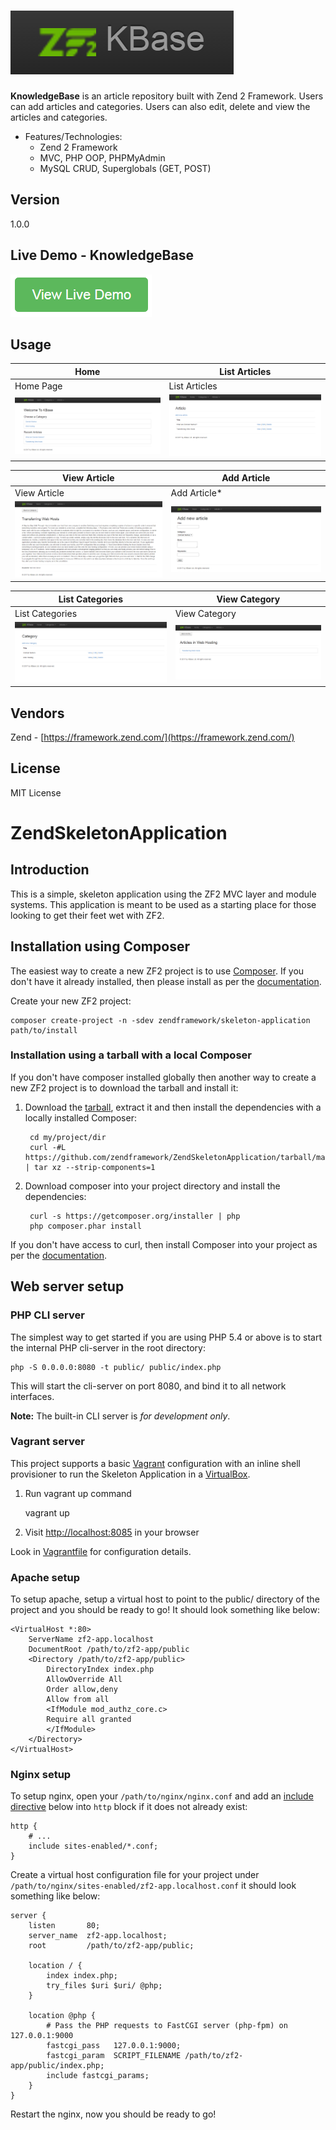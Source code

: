 # ![alt tag](https://github.com/Jyotsna-Singh/Zend-KnowledgeBase/blob/master/public/img/logo.PNG)

**KnowledgeBase** is an article repository built with Zend 2 Framework. Users can add articles and categories. Users can also edit, delete and view the articles and categories.

* Features/Technologies: 
  * Zend 2 Framework
  * MVC, PHP OOP, PHPMyAdmin
  * MySQL CRUD, Superglobals (GET, POST)

## Version
1.0.0

## Live Demo - KnowledgeBase
 [![alt tag](https://github.com/Jyotsna-Singh/SearchVidz-YoutubeAPI/blob/master/img/green-button.PNG)](http://jyotsnasingh.com/projects/Zend/Kbase/public/)


## Usage

**Home** | **List Articles**
--- | ---
Home Page | List Articles
![alt text](https://github.com/Jyotsna-Singh/Zend-KnowledgeBase/blob/master/public/img/home.PNG)  | ![alt text](https://github.com/Jyotsna-Singh/Zend-KnowledgeBase/blob/master/public/img/list-articles.PNG)

**View Article** | **Add Article**
--- | --- 
View Article | Add Article*  
![alt text](https://github.com/Jyotsna-Singh/Zend-KnowledgeBase/blob/master/public/img/view-article.PNG)  | ![alt text](https://github.com/Jyotsna-Singh/Zend-KnowledgeBase/blob/master/public/img/add-article.PNG) 

**List Categories** | **View Category**
--- | --- 
List Categories | View Category  
![alt text](https://github.com/Jyotsna-Singh/Zend-KnowledgeBase/blob/master/public/img/list-categories.PNG)  | ![alt text](https://github.com/Jyotsna-Singh/Zend-KnowledgeBase/blob/master/public/img/view-category.PNG) 

## Vendors
Zend - [https://framework.zend.com/](https://framework.zend.com/)  
 

## License
MIT License


ZendSkeletonApplication
=======================

Introduction
------------
This is a simple, skeleton application using the ZF2 MVC layer and module
systems. This application is meant to be used as a starting place for those
looking to get their feet wet with ZF2.

Installation using Composer
---------------------------

The easiest way to create a new ZF2 project is to use [Composer](https://getcomposer.org/). If you don't have it already installed, then please install as per the [documentation](https://getcomposer.org/doc/00-intro.md).


Create your new ZF2 project:

    composer create-project -n -sdev zendframework/skeleton-application path/to/install



### Installation using a tarball with a local Composer

If you don't have composer installed globally then another way to create a new ZF2 project is to download the tarball and install it:

1. Download the [tarball](https://github.com/zendframework/ZendSkeletonApplication/tarball/master), extract it and then install the dependencies with a locally installed Composer:

        cd my/project/dir
        curl -#L https://github.com/zendframework/ZendSkeletonApplication/tarball/master | tar xz --strip-components=1
    

2. Download composer into your project directory and install the dependencies:

        curl -s https://getcomposer.org/installer | php
        php composer.phar install

If you don't have access to curl, then install Composer into your project as per the [documentation](https://getcomposer.org/doc/00-intro.md).

Web server setup
----------------

### PHP CLI server

The simplest way to get started if you are using PHP 5.4 or above is to start the internal PHP cli-server in the root
directory:

    php -S 0.0.0.0:8080 -t public/ public/index.php

This will start the cli-server on port 8080, and bind it to all network
interfaces.

**Note:** The built-in CLI server is *for development only*.

### Vagrant server

This project supports a basic [Vagrant](http://docs.vagrantup.com/v2/getting-started/index.html) configuration with an inline shell provisioner to run the Skeleton Application in a [VirtualBox](https://www.virtualbox.org/wiki/Downloads).

1. Run vagrant up command

    vagrant up

2. Visit [http://localhost:8085](http://localhost:8085) in your browser

Look in [Vagrantfile](Vagrantfile) for configuration details.

### Apache setup

To setup apache, setup a virtual host to point to the public/ directory of the
project and you should be ready to go! It should look something like below:

    <VirtualHost *:80>
        ServerName zf2-app.localhost
        DocumentRoot /path/to/zf2-app/public
        <Directory /path/to/zf2-app/public>
            DirectoryIndex index.php
            AllowOverride All
            Order allow,deny
            Allow from all
            <IfModule mod_authz_core.c>
            Require all granted
            </IfModule>
        </Directory>
    </VirtualHost>

### Nginx setup

To setup nginx, open your `/path/to/nginx/nginx.conf` and add an
[include directive](http://nginx.org/en/docs/ngx_core_module.html#include) below
into `http` block if it does not already exist:

    http {
        # ...
        include sites-enabled/*.conf;
    }


Create a virtual host configuration file for your project under `/path/to/nginx/sites-enabled/zf2-app.localhost.conf`
it should look something like below:

    server {
        listen       80;
        server_name  zf2-app.localhost;
        root         /path/to/zf2-app/public;

        location / {
            index index.php;
            try_files $uri $uri/ @php;
        }

        location @php {
            # Pass the PHP requests to FastCGI server (php-fpm) on 127.0.0.1:9000
            fastcgi_pass   127.0.0.1:9000;
            fastcgi_param  SCRIPT_FILENAME /path/to/zf2-app/public/index.php;
            include fastcgi_params;
        }
    }

Restart the nginx, now you should be ready to go!
